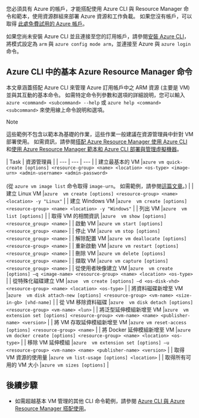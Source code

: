您必須具有 Azure 的帳戶，才能搭配使用 Azure CLI 與 Resource Manager 命令和範本，使用資源群組來部署 Azure 資源和工作負載。 如果您沒有帳戶，可以取得 [此處免費試用的 Azure 帳戶](https://azure.microsoft.com/pricing/free-trial/)。

如果您尚未安裝 Azure CLI 並且連接至您的訂用帳戶，請參閱[安裝 Azure CLI](../articles/cli-install-nodejs.md)，將模式設定為 `arm` 與 `azure config mode arm`，並連接至 Azure 與 `azure login` 命令。

## <a name="basic-azure-resource-manager-commands-in-azure-cli"></a>Azure CLI 中的基本 Azure Resource Manager 命令
本文章涵蓋搭配 Azure CLI 來管理 Azure 訂用帳戶中之 ARM 資源 (主要是 VM) 並與其互動的基本命令。  如需特定命令列參數和選項的詳細說明，您可以輸入 `azure <command> <subcommand> --help` 或 `azure help <command> <subcommand>` 來使用線上命令說明和選項。

> [!NOTE]
> 這些範例不包含以範本為基礎的作業，這些作業一般建議在資源管理員中針對 VM 部署使用。 如需資訊，請參閱[搭配 Azure Resource Manager 使用 Azure CLI](../articles/xplat-cli-azure-resource-manager.md) 和[使用 Azure Resource Manager 範本和 Azure CLI 部署與管理虛擬機器](../articles/virtual-machines/virtual-machines-linux-cli-deploy-templates.md?toc=%2fazure%2fvirtual-machines%2flinux%2ftoc.json)。
> 
> 

| Task | 資源管理員 |
| --- | --- | --- |
| 建立最基本的 VM |`azure vm quick-create [options] <resource-group> <name> <location> <os-type> <image-urn> <admin-username> <admin-password>`<br/><br/>(從 `azure vm image list` 命令取得 `image-urn`。 如需範例，請參閱[這篇文章](../articles/virtual-machines/virtual-machines-linux-cli-ps-findimage.md?toc=%2fazure%2fvirtual-machines%2flinux%2ftoc.json)。) |
| 建立 Linux VM |`azure  vm create [options] <resource-group> <name> <location> -y "Linux"` |
| 建立 Windows VM |`azure  vm create [options] <resource-group> <name> <location> -y "Windows"` |
| 列出 VM |`azure  vm list [options]` |
| 取得 VM 的相關資訊 |`azure  vm show [options] <resource_group> <name>` |
| 啟動 VM |`azure vm start [options] <resource_group> <name>` |
| 停止 VM |`azure vm stop [options] <resource_group> <name>` |
| 解除配置 VM |`azure vm deallocate [options] <resource-group> <name>` |
| 重新啟動 VM |`azure vm restart [options] <resource_group> <name>` |
| 刪除 VM |`azure vm delete [options] <resource_group> <name>` |
| 擷取 VM |`azure vm capture [options] <resource_group> <name>` |
| 從使用者映像建立 VM |`azure  vm create [options] –q <image-name> <resource-group> <name> <location> <os-type>` |
| 從特殊化磁碟建立 VM |`azue  vm create [options] –d <os-disk-vhd> <resource-group> <name> <location> <os-type>` |
| 將資料磁碟新增至 VM |`azure  vm disk attach-new [options] <resource-group> <vm-name> <size-in-gb> [vhd-name]` |
| 從 VM 移除資料磁碟 |`azure  vm disk detach [options] <resource-group> <vm-name> <lun>` |
| 將泛型延伸模組新增至 VM |`azure  vm extension set [options] <resource-group> <vm-name> <name> <publisher-name> <version>` |
| 將 VM 存取延伸模組新增至 VM |`azure vm reset-access [options] <resource-group> <name>` |
| 將 Docker 延伸模組新增至 VM |`azure  vm docker create [options] <resource-group> <name> <location> <os-type>` |
| 移除 VM 延伸模組 |`azure  vm extension set [options] –u <resource-group> <vm-name> <name> <publisher-name> <version>` |
| 取得 VM 資源的使用量 |`azure vm list-usage [options] <location>` |
| 取得所有可用的 VM 大小 |`azure vm sizes [options]` |

## <a name="next-steps"></a>後續步驟
* 如需超越基本 VM 管理的其他 CLI 命令範例，請參閱 [Azure CLI 與 Azure Resource Manager 搭配使用](../articles/virtual-machines/azure-cli-arm-commands.md)。

